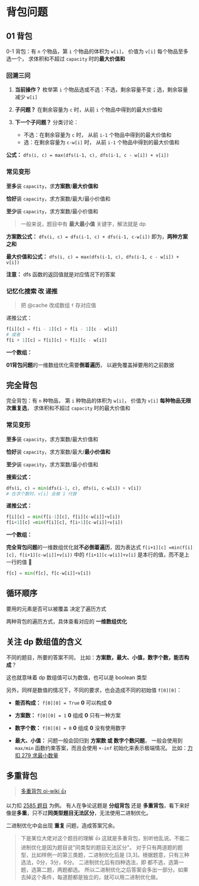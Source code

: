 # 背包问题

## 01 背包

0-1 背包：有 `n` 个物品，第 `i` 个物品的体积为 `w[i]`，
价值为 `v[i]` 每个物品至多选一个，
求体积和不超过 `capacity` 时的**最大价值和**

### 回溯三问

1. **当前操作？**
   枚举第 `i` 个物品选或不选：不选，剩余容量不变；选，剩余容量减少 `w[i]`

2. **子问题？**
   在剩余容量为 `c` 时，从前 `i` 个物品中得到的最大价值和

3. **下一个子问题？**
   分类讨论：
    - 不选：在剩余容量为 `c` 时，
      从前 `i-1` 个物品中得到的最大价值和
    - 选：在剩余容量为 `c-w[i]` 时，
      从前 `i-1` 个物品中得到的最大价值和

**公式：**
`dfs(i, c) = max(dfs(i-1, c), dfs(i-1, c - w[i]) + v[i])`

### 常见变形

**至多**装 `capacity`，求**方案数**/**最大价值和**

**恰好**装 `capacity`，求方案数/最大/最小价值和

**至少**装 `capacity`，求方案数/最小价值和

> 一般来说，题目中有 **最大最小值** 关键字，解法就是 dp

**方案数公式：**
`dfs(i, c) = dfs(i-1, c) + dfs(i-1, c-w[i])`
即为，**两种方案之和**

**最大价值和公式：**
`dfs(i, c) = max(dfs(i-1, c), dfs(i-1, c - w[i]) + v[i])`

**注意：** dfs 函数的返回值就是对应情况下的答案

### 记忆化搜索 改 递推

> 把 @cache 改成数组 `f` 存对应值 

递推公式：

```python
f[i][c] = f[i - 1][c] + f[i - 1][c - w[i]]
# 或者
f[i + 1][c] = f[i][c] + f[i][c - w[i]]
```

**一个数组：**

**01背包问题**的一维数组优化需要**倒着遍历**，
以避免覆盖掉要用的之前数据

## 完全背包

完全背包：有 `n` 种物品，
第 `i` 种物品的体积为 `w[i]`，
价值为 `v[i]` **每种物品无限次重复选**，
求体积和不超过 `capacity` 时的最大价值和

### 常见变形

**至多**装 `capacity`，求方案数/最大价值和

**恰好**装 `capacity`，求方案数/最大/**最小价值和**

**至少**装 `capacity`，求方案数/最小价值和

**搜索公式：**

```python
dfs(i, c) = min(dfs(i-1, c), dfs(i, c-w[i]) + v[i])
# 在求个数时，v[i] 会被 1 代替
```

**递推公式：**

```python
f[i][c] = min(f[i-1][c], f[i][c-w[i]]+v[i])
f[i+1][c] =min(f[i][c], f[i+1][c-w[i]]+v[i])
```

**一个数组：**

**完全背包问题**的一维数组优化就**不必倒着遍历**，因为表达式 
`f[i+1][c] =min(f[i][c], f[i+1][c-w[i]]+v[i])` 
中的 `f[i+1][c-w[i]]+v[i]` 是本行的值，而不是上一行的值 👏

```python
f[c] = min(f[c], f[c-w[i]]+v[i])
```

## 循环顺序

要用的元素是否可以被覆盖 决定了遍历方式

两种背包的遍历方式，具体查看对应的 **一维数组优化**

## 关注 dp 数组值的含义

不同的题目，所要的答案不同，
比如：**方案数，最大、小值，数字个数，能否构成**？

这也就意味着 dp 数组值可以为数值，也可以是 boolean 类型

另外，同样是数值的情况下，不同的要求，也会造成不同的初始值 `f[0][0]`：

- **能否构成：** `f[0][0] = True` **0** 可以构成 **0**

- **方案数：** `f[0][0] = 1` **0** 组成 **0** 只有一种方案

- **数字个数：** `f[0][0] = 0` **0** 组成 **0** 没有使用数字

- **最大、小值：** 问题一般会回归到 **方案数 或 数字个数问题**，
一般会使用到 `max/min` 函数约束答案，而且会使用 `+-inf` 初始化来表示极端情况。
比如：[力扣 279 求最小数量](https://leetcode.cn/problems/perfect-squares/)

## 多重背包

> [多重背包 oi-wiki 👍](https://oi-wiki.org/dp/knapsack/#%E5%A4%9A%E9%87%8D%E8%83%8C%E5%8C%85)

以力扣 [2585 题目](https://leetcode.cn/problems/number-of-ways-to-earn-points/) 为例。
有人在争论这题是 **分组背包** 还是 **多重背包**，看下来好像是**多重**，只不过**同类型题目无法区分**，无法使用二进制优化。

二进制优化中会出现 **重复** 问题，造成答案冗余。

> 下是某位大佬对这个题目的理解 👍
> 这就是多重背包，别听他乱说。不能二进制优化是因为题目说"同类型的题目无法区分"。
> 对于只有两道题的题型，比如样例一的第三类题，二进制优化后是 [3,3]。根据题意，只有三种选法，0分，3分，6分。
> 二进制优化后有四种选法，即 都不选，选第一题，选第二题，两题都选。
> 所以二进制优化之后答案会多出一部分。如果去掉这个条件，每道题都是独立的，就可以用二进制优化做。














